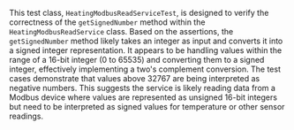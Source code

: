 This test class, `HeatingModbusReadServiceTest`, is designed to verify the correctness of the `getSignedNumber` method within the `HeatingModbusReadService` class. Based on the assertions, the `getSignedNumber` method likely takes an integer as input and converts it into a signed integer representation. It appears to be handling values within the range of a 16-bit integer (0 to 65535) and converting them to a signed integer, effectively implementing a two's complement conversion. The test cases demonstrate that values above 32767 are being interpreted as negative numbers. This suggests the service is likely reading data from a Modbus device where values are represented as unsigned 16-bit integers but need to be interpreted as signed values for temperature or other sensor readings.
